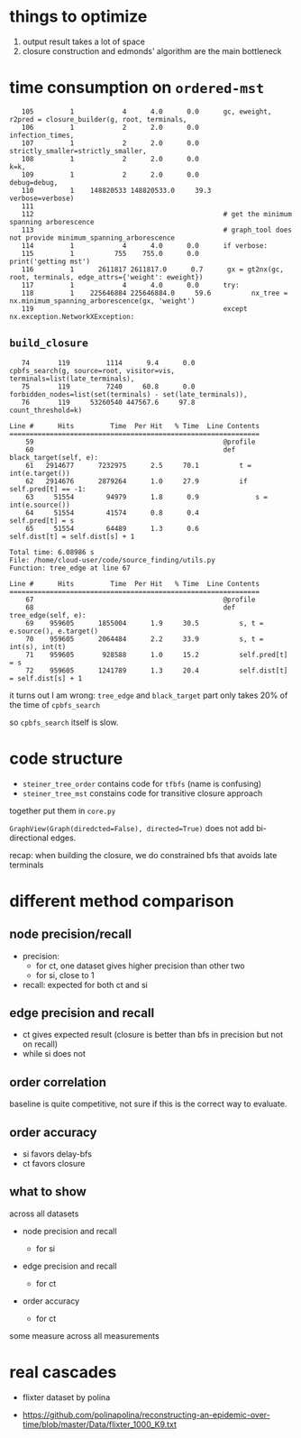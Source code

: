 # things to optimize

1. output result takes a lot of space
2. closure construction and edmonds' algorithm are the main bottleneck

# time consumption on `ordered-mst`

```
   105         1            4      4.0      0.0      gc, eweight, r2pred = closure_builder(g, root, terminals,
   106         1            2      2.0      0.0                                            infection_times,
   107         1            2      2.0      0.0                                            strictly_smaller=strictly_smaller,
   108         1            2      2.0      0.0                                            k=k,
   109         1            2      2.0      0.0                                            debug=debug,
   110         1    148820533 148820533.0     39.3                                            verbose=verbose)
   111
   112                                               # get the minimum spanning arborescence
   113                                               # graph_tool does not provide minimum_spanning_arborescence
   114         1            4      4.0      0.0      if verbose:
   115         1          755    755.0      0.0          print('getting mst')
   116         1      2611817 2611817.0      0.7      gx = gt2nx(gc, root, terminals, edge_attrs={'weight': eweight})
   117         1            4      4.0      0.0      try:
   118         1    225646884 225646884.0     59.6          nx_tree = nx.minimum_spanning_arborescence(gx, 'weight')
   119                                               except nx.exception.NetworkXException:
```

## `build_closure`

```
   74       119         1114      9.4      0.0          cpbfs_search(g, source=root, visitor=vis, terminals=list(late_terminals),
   75       119         7240     60.8      0.0                       forbidden_nodes=list(set(terminals) - set(late_terminals)),
   76       119     53260540 447567.6     97.8                       count_threshold=k)
```

```
Line #      Hits         Time  Per Hit   % Time  Line Contents
==============================================================
    59                                               @profile
    60                                               def black_target(self, e):
    61   2914677      7232975      2.5     70.1          t = int(e.target())
    62   2914676      2879264      1.0     27.9          if self.pred[t] == -1:
    63     51554        94979      1.8      0.9              s = int(e.source())
    64     51554        41574      0.8      0.4              self.pred[t] = s
    65     51554        64489      1.3      0.6              self.dist[t] = self.dist[s] + 1

Total time: 6.08986 s
File: /home/cloud-user/code/source_finding/utils.py
Function: tree_edge at line 67

Line #      Hits         Time  Per Hit   % Time  Line Contents
==============================================================
    67                                               @profile
    68                                               def tree_edge(self, e):
    69    959605      1855004      1.9     30.5          s, t = e.source(), e.target()
    70    959605      2064484      2.2     33.9          s, t = int(s), int(t)
    71    959605       928588      1.0     15.2          self.pred[t] = s
    72    959605      1241789      1.3     20.4          self.dist[t] = self.dist[s] + 1
```

it turns out I am wrong: `tree_edge` and `black_target` part only takes 20% of the time of `cpbfs_search`

so `cpbfs_search` itself is slow. 

# code structure

- `steiner_tree_order` contains code for `tfbfs` (name is confusing)
- `steiner_tree_mst` constains code for transitive closure approach

together put them in `core.py`


`GraphView(Graph(diredcted=False), directed=True)` does not add bi-directional edges. 


recap: when building the closure, we do constrained bfs that avoids late terminals

# different method comparison

## node precision/recall

- precision:
  - for ct, one dataset gives higher precision than other two 
  - for si, close to 1
- recall: expected for both ct and si

## edge precision and recall

- ct gives expected result (closure is better than bfs in precision but not on recall)
- while si does not

## order correlation

baseline is quite competitive, not sure if this is the correct way to evaluate. 

## order accuracy

- si favors delay-bfs
- ct favors closure


## what to show

across all datasets

- node precision and recall
  - for si

- edge precision and recall
  - for ct

- order accuracy
  - for ct

some measure across all measurements


# real cascades

- flixter dataset by polina

- https://github.com/polinapolina/reconstructing-an-epidemic-over-time/blob/master/Data/flixter_1000_K9.txt

